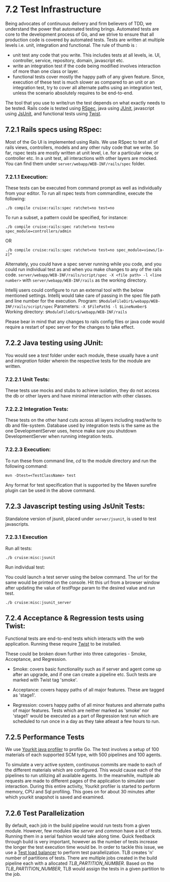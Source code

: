 # 7.2 Test Infrastructure
Being advocates of continuous delivery and firm believers of TDD, we understand the power that automated testing brings. Automated tests are core to the development process of Go, and we strive to ensure that all production code is covered by automated tests.
Tests are written at multiple levels i.e. unit, integration and functional. The rule of thumb is :
<ul>
<li>unit test any code that you write. This includes tests at all levels, ie. UI, controller, service, repository, domain, javascript etc.</li>
<li>write an integration test if the code being modified involves interaction of more than one class or layer.</li>
<li>functional tests cover mostly the happy path of any given feature. Since, execution of these test is much slower as compared to an unit or an integration test, try to cover all alternate paths using an integration test, unless the scenario absolutely requires to be end-to-end.</li>
</ul>

The tool that you use to write/run the test depends on what exactly needs to be tested. Rails code is tested using <a href="http://rspec.info/" target="_blank">RSpec</a>, java using <a href="http://junit.org/" target="_blank">JUnit</a>, javascript using <a href="https://github.com/pivotal/jsunit" target="_blank">JsUnit</a>, and functional tests using <a href="http://www.thoughtworks.com/products/twist-agile-testing" target="_blank">Twist</a>.

## 7.2.1 Rails specs using RSpec: 
Most of the Go UI is implemented using Rails. We use RSpec to test all of rails views, controllers, models and any other ruby code that we write. So far, rspec tests are mostly written at unit level, i.e. for a particular view, or controller etc. In a unit test, all interactions with other layers are mocked.  
You can find them under `server/webapp/WEB-INF/rails/spec` folder.

### 7.2.1.1 Execution:
These tests can be executed from command prompt as well as individually from your editor. 
To run all rspec tests from commandline, execute the following:

`./b compile cruise:rails:spec ratchet=no test=no`

To run a subset, a pattern could be specified, for instance:

`./b compile cruise:rails:spec ratchet=no test=no spec_module=controllers/admin`

OR

`./b compile cruise:rails:spec ratchet=no test=no spec_module=views/[a-z]*`

Alternately, you could have a spec server running while you code, and you could run individual test as and when you make changes to any of the rails code. 
`server/webapp/WEB-INF/rails/script/spec -X <file path> -l <line number>` with `server/webapp/WEB-INF/rails` as the working directory.

Intellij users could configure to run an external tool with the below mentioned settings. Intellij would take care of passing in the spec file path and line number for the execution.
Program: `$ModuleFileDir$/webapp/WEB-INF/rails/script/spec`
Parameters: `-X $FilePath$ -l $LineNumber$`
Working directory: `$ModuleFileDir$/webapp/WEB-INF/rails`

Please bear in mind that any changes to rails config files or java code would require a restart of spec server for the changes to take effect.

## 7.2.2 Java testing using JUnit:  
You would see a *test* folder under each module, these usually have a *unit* and *integration* folder wherein the respective tests for the module are written.

### 7.2.2.1 Unit Tests: 
These tests use mocks and stubs to achieve isolation, they do not access the db or other layers and have minimal interaction with other classes. 

### 7.2.2.2 Integration Tests: 
These tests on the other hand cuts across all layers including read/write to db and file-system. Database used by integration tests is the same as the one DevelopmentServer uses, hence make sure you shutdown DevelopmentServer when running integration tests.

### 7.2.2.3 Execution:
To run these from command line, *cd* to the module directory and run the following command:

`mvn -Dtest=<TestClassName> test`

Any format for test specification that is supported by the Maven surefire plugin can be used in the above command.

## 7.2.3 Javascript testing using JsUnit Tests:
Standalone version of jsunit, placed under `server/jsunit`, is used to test javascripts. 

### 7.2.3.1 Execution
Run all tests:

`./b cruise:misc:jsunit`

Run individual test:

You could launch a test server using the below command. The url for the same would be printed on the console. Hit this url from a browser window after updating the value of *testPage* param to the desired value and *run* test.

`./b cruise:misc:jsunit_server`

## 7.2.4 Acceptance & Regression tests using Twist:
Functional tests are end-to-end tests which interacts with the web application. Running these require <a href="http://www.thoughtworks.com/products/twist-agile-testing" target="_blank">Twist</a> to be installed.

These could be broken down further into three categories - Smoke, Acceptance, and Regression.

* Smoke: covers basic functionality such as if server and agent come up after an upgrade, and if one can create a pipeline etc. Such tests are marked with Twist tag 'smoke'.

* Acceptance: covers happy paths of all major features. These are tagged as 'stage1'.

* Regression: covers happy paths of all minor features and alternate paths of major features. Tests which are neither marked as 'smoke' nor 'stage1' would be executed as a part of Regression test run which are scheduled to run once in a day as they take atleast a few hours to run.

## 7.2.5 Performance Tests

We use <a href="http://www.yourkit.com/" target="_blank">Yourkit java profiler</a> to profile Go. The test involves a setup of 100 materials of each supported SCM type, with 500 pipelines and 100 agents. 

To simulate a very active system, continuous commits are made to each of the different materials which are configured. This would cause each of the pipelines to run utilizing all available agents. In the meanwhile, multiple <a herf="http://httpd.apache.org/docs/current/programs/ab.html">ab requests</a> are made to different pages of the application to simulate user interaction.
During this entire activity, Yourkit profiler is started to perform memory, CPU and Sql profiling. This goes on for about 30 minutes after which yourkit snapshot is saved and examined.

## 7.2.6  Test Parallelization

By default, each job in the build pipeline would run tests from a given module. However, few modules like *server* and *common* have a lot of tests. Running them in a serial fashion would take along time.  Quick feedback through build is very important, however as the number of tests increase the longer the test execution time would be. In order to tackle this issue, we use a <a href="http://test-load-balancer.github.io/" target="_blank">Test load balancer</a> to perform test parallelization. TLB creates 'n' number of partitions of tests. There are multiple jobs created in the build pipeline each with a allocated *TLB_PARTITION_NUMBER*. Based on the *TLB_PARTITION_NUMBER*, TLB would assign the tests in a given partition to the job.


